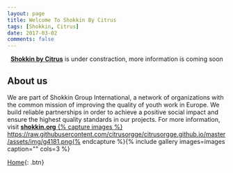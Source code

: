 ```yaml
---
layout: page
title: Welcome To Shokkin By Citrus
tags: [Shokkin, Citrus]
date: 2017-03-02
comments: false
---
```

    
<center><a href="https://www.facebook.com/citrus.org.ge"><b>Shokkin by Citrus</b></a> is under constraction, more information is coming soon</center>

## About us
We are part of Shokkin Group International, a network of organizations with the common mission of improving the quality of youth work in Europe. We build reliable partnerships in order to achieve a positive social impact and ensure the highest quality standards in our projects. For more information, visit <a href="http://old.shokkin.org/international"><b>shokkin.org</b>
{% capture images %} https://raw.githubusercontent.com/citrusorgge/citrusorgge.github.io/master/assets/img/g4181.png{% endcapture %}{% include gallery images=images caption="" cols=3 %}


     
[Home](/){: .btn}
